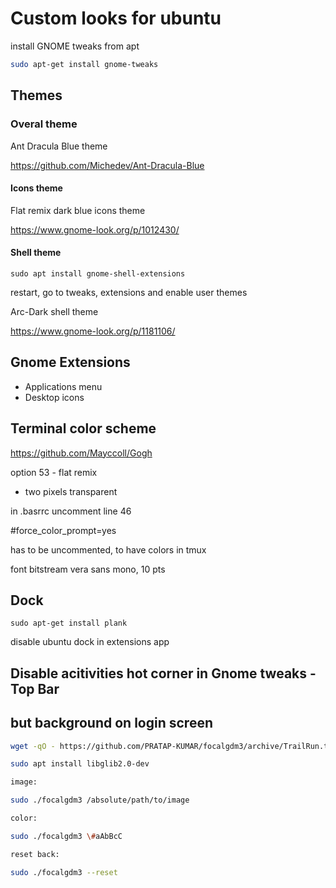 # Custom looks for ubuntu

install GNOME tweaks from apt 

```bash
sudo apt-get install gnome-tweaks
```

## Themes

### Overal theme

Ant Dracula Blue theme

https://github.com/Michedev/Ant-Dracula-Blue

#### Icons theme

Flat remix dark blue icons theme

https://www.gnome-look.org/p/1012430/


#### Shell theme

```
sudo apt install gnome-shell-extensions
```

restart, go to tweaks, extensions and enable user themes

Arc-Dark shell theme

https://www.gnome-look.org/p/1181106/

## Gnome Extensions

* Applications menu
* Desktop icons

## Terminal color scheme

https://github.com/Mayccoll/Gogh

option 53 - flat remix

+ two pixels transparent


in .basrrc uncomment line 46

#force_color_prompt=yes

has to be uncommented, to have colors in tmux

font bitstream vera sans mono, 10 pts

## Dock

```
sudo apt-get install plank
```

disable ubuntu dock in extensions app

## Disable acitivities hot corner in Gnome tweaks - Top Bar

## but background on login screen

```bash
wget -qO - https://github.com/PRATAP-KUMAR/focalgdm3/archive/TrailRun.tar.gz | tar zx --strip-components=1 focalgdm3-TrailRun/focalgdm3
```

```bash
sudo apt install libglib2.0-dev
```

```bash
image:

sudo ./focalgdm3 /absolute/path/to/image

color:

sudo ./focalgdm3 \#aAbBcC

reset back:

sudo ./focalgdm3 --reset
```


